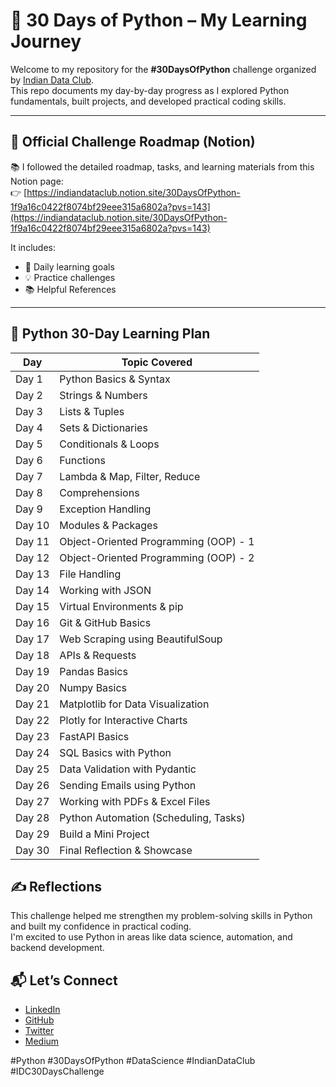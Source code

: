  # 🐍 30 Days of Python – My Learning Journey

Welcome to my repository for the **#30DaysOfPython** challenge organized by [Indian Data Club](https://twitter.com/indiandataclub).  
This repo documents my day-by-day progress as I explored Python fundamentals, built projects, and developed practical coding skills.

---

## 🔗 Official Challenge Roadmap (Notion)

📚 I followed the detailed roadmap, tasks, and learning materials from this Notion page:  
👉 [https://indiandataclub.notion.site/30DaysOfPython-1f9a16c0422f8074bf29eee315a6802a?pvs=143](https://indiandataclub.notion.site/30DaysOfPython-1f9a16c0422f8074bf29eee315a6802a?pvs=143)

It includes:
- 📌 Daily learning goals  
- 💡 Practice challenges  
- 📚 Helpful References

---

## 📅 Python 30-Day Learning Plan

| Day  | Topic Covered                            |
|------|-------------------------------------------|
| Day 1  | Python Basics & Syntax                   |
| Day 2  | Strings & Numbers                        |
| Day 3  | Lists & Tuples                           |
| Day 4  | Sets & Dictionaries                      |
| Day 5  | Conditionals & Loops                     |
| Day 6  | Functions                                |
| Day 7  | Lambda & Map, Filter, Reduce             |
| Day 8  | Comprehensions                           |
| Day 9  | Exception Handling                       |
| Day 10 | Modules & Packages                       |
| Day 11 | Object-Oriented Programming (OOP) - 1    |
| Day 12 | Object-Oriented Programming (OOP) - 2    |
| Day 13 | File Handling                            |
| Day 14 | Working with JSON                        |
| Day 15 | Virtual Environments & pip               |
| Day 16 | Git & GitHub Basics                      |
| Day 17 | Web Scraping using BeautifulSoup         |
| Day 18 | APIs & Requests                          |
| Day 19 | Pandas Basics                            |
| Day 20 | Numpy Basics                             |
| Day 21 | Matplotlib for Data Visualization        |
| Day 22 | Plotly for Interactive Charts            |
| Day 23 | FastAPI Basics                           |
| Day 24 | SQL Basics with Python                   |
| Day 25 | Data Validation with Pydantic            |
| Day 26 | Sending Emails using Python              |
| Day 27 | Working with PDFs & Excel Files          |
| Day 28 | Python Automation (Scheduling, Tasks)    |
| Day 29 | Build a Mini Project                     |
| Day 30 | Final Reflection & Showcase              |




## ✍️ Reflections

This challenge helped me strengthen my problem-solving skills in Python and built my confidence in practical coding.  
I'm excited to use Python in areas like data science, automation, and backend development.



## 📬 Let’s Connect

- [LinkedIn](https://www.linkedin.com/in/laxmi-prasanna-gandham-882b3b227/)
- [GitHub](https://github.com/laxmi19823)
- [Twitter](https://x.com/LaxmiPrasanna_9)
- [Medium](https://medium.com/@laxmiprasanna19)


#Python #30DaysOfPython #DataScience #IndianDataClub #IDC30DaysChallenge
